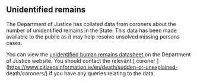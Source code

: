 ##  Unidentified remains

The Department of Justice has collated data from coroners about the number of
unidentified remains in the State. This data has been made available to the
public as it may help resolve unsolved missing persons cases.

You can view the [ unidentified human remains datasheet
](https://www.gov.ie/en/publication/ae2ea-unidentified-human-remains/) on the
Department of Justice website. You should contact the relevant [ coroner
](https://www.citizensinformation.ie/en/death/sudden-or-unexplained-
death/coroners/) if you have any queries relating to the data.
